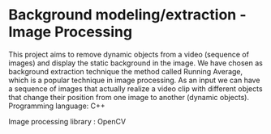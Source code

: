 # Background modeling/extraction - Image Processing
This project aims to remove dynamic objects from a video (sequence of images) and display the static background in the image.
We have chosen as background extraction technique the method called Running Average, which is a popular technique in image processing. As an input we can have a sequence of images that actually realize a video clip with different objects that change their position from one image to another (dynamic objects).
Programming language: C++

Image processing library : OpenCV
